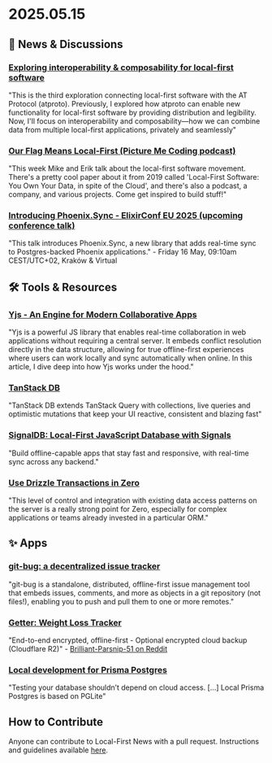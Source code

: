 # 2025.05.15

## 📰 News & Discussions

### [Exploring interoperability & composability for local-first software](https://whtwnd.com/grjte.sh/3lne2va62nc2y)
"This is the third exploration connecting local-first software with the AT Protocol (atproto). Previously, I explored how atproto can enable new functionality for local-first software by providing distribution and legibility. Now, I'll focus on interoperability and composability—how we can combine data from multiple local-first applications, privately and seamlessly"

### [Our Flag Means Local-First (Picture Me Coding podcast)](https://www.picturemecoding.com/2222783/episodes/17139738-our-flag-means-local-first)
"This week Mike and Erik talk about the local-first software movement. There's a pretty cool paper about it from 2019 called 'Local-First Software: You Own Your Data, in spite of the Cloud', and there's also a podcast, a company, and various projects. Come get inspired to build stuff!"

### [Introducing Phoenix.Sync - ElixirConf EU 2025 (upcoming conference talk)](https://www.elixirconf.eu/keynotes/keynote-phoenix-sync-with-electricsql/)
"This talk introduces Phoenix.Sync, a new library that adds real-time sync to Postgres-backed Phoenix applications." - Friday 16 May, 09:10am CEST/UTC+02, Kraków & Virtual


## 🛠️ Tools & Resources

### [Yjs - An Engine for Modern Collaborative Apps](https://mr19.xyz/blog/understanding-yjs/)
"Yjs is a powerful JS library that enables real-time collaboration in web applications without requiring a central server. It embeds conflict resolution directly in the data structure, allowing for true offline-first experiences where users can work locally and sync automatically when online. In this article, I dive deep into how Yjs works under the hood."

### [TanStack DB](https://github.com/TanStack/db)
"TanStack DB extends TanStack Query with collections, live queries and optimistic mutations that keep your UI reactive, consistent and blazing fast"

### [SignalDB: Local-First JavaScript Database with Signals](https://signaldb.js.org/)
"Build offline-capable apps that stay fast and responsive, with real-time sync across any backend."

### [Use Drizzle Transactions in Zero](https://www.solberg.is/zero-custom-db-connection)
"This level of control and integration with existing data access patterns on the server is a really strong point for Zero, especially for complex applications or teams already invested in a particular ORM."


## ✨ Apps

### [git-bug: a decentralized issue tracker](https://github.com/git-bug/git-bug)
"git-bug is a standalone, distributed, offline-first issue management tool that embeds issues, comments, and more as objects in a git repository (not files!), enabling you to push and pull them to one or more remotes."

### [Getter: Weight Loss Tracker](https://apps.apple.com/us/app/getter-weight-loss-tracker/id6740153607)
"End-to-end encrypted, offline-first - Optional encrypted cloud backup (Cloudflare R2)" - [Brilliant-Parsnip-51 on Reddit](https://www.reddit.com/r/IndiaStartups/comments/1kn32c6/i_built_a_privacyfirst_ios_meal_logging_app_solo/)

### [Local development for Prisma Postgres](https://www.prisma.io/blog/prisma-6-8-0-release)
"Testing your database shouldn’t depend on cloud access. [...] Local Prisma Postgres is based on PGLite"


## How to Contribute
Anyone can contribute to Local-First News with a pull request. Instructions and guidelines available [here](https://github.com/localfirstnews/localfirstnews).

